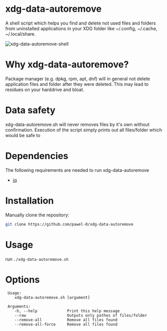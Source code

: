 # xdg-data-autoremove 

A shell script which helps you find and delete not used files and folders from uninstalled applications in your XDG folder like ~/.config, ~/.cache, ~/.local/share.

![xdg-data-autoremove-shell](https://github.com/pawel-0/xdg-data-autoremove/assets/1931622/3cf5c782-ff60-4085-97e1-1ab9751bbfbb)

# Why xdg-data-autoremove?
Package manager (e.g. dpkg, rpm, apt, dnf) will in general not delete application files and folder after they were deleted. This may lead to residues on your harddrive and bloat.

# Data safety

xdg-data-autoremove.sh will never removes files by it's own without confirmation. Execution of the script simply prints out all files/folder which would be safe to 

# Dependencies
The following requirements are needed to run xdg-data-autoremove
- [jq](https://github.com/jqlang/jq)


# Installation
Manually clone the repository:

```sh
git clone https://github.com/pawel-0/xdg-data-autoremove
```

# Usage

run `./xdg-data-autoremove.sh`

# Options

```text
 Usage: 
    xdg-data-autoremove.sh [argument]

 Arguments: 
    -h, --help             Print this help message
    --raw                  Outputs only pathes of files/folder
    --remove-all           Remove all files found
    --remove-all-force     Remove all files found
  ```
